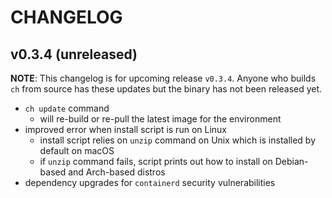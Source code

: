 # CHANGELOG

## v0.3.4 (unreleased)

**NOTE**: 
This changelog is for upcoming release `v0.3.4`. Anyone who builds `ch` from source has these updates but the binary has not been released yet.

- `ch update` command
    - will re-build or re-pull the latest image for the environment
- improved error when install script is run on Linux
    - install script relies on `unzip` command on Unix which is installed by default on macOS
    - if `unzip` command fails, script prints out how to install on Debian-based and Arch-based distros
- dependency upgrades for `containerd` security vulnerabilities
